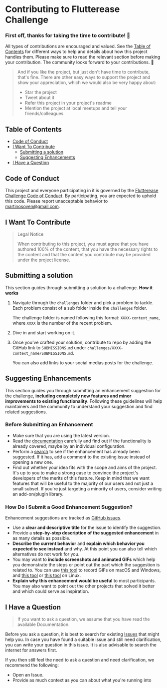 # Contributing to Flutterease Challenge

### First off, thanks for taking the time to contribute! 💙

All types of contributions are encouraged and valued. See the [Table of Contents](#table-of-contents) for different ways to help and details about how this project handles them. Please make sure to read the relevant section before making your contribution. The community looks forward to your contributions. 🎉

> And if you like the project, but just don't have time to contribute, that's fine. There are other easy ways to support the project and show your appreciation, which we would also be very happy about:
>
> - Star the project
> - Tweet about it
> - Refer this project in your project's readme
> - Mention the project at local meetups and tell your friends/colleagues

## Table of Contents

- [Code of Conduct](#code-of-conduct)
- [I Want To Contribute](#i-want-to-contribute)
    - [Submitting a solution](#submitting-a-solution)
    - [Suggesting Enhancements](#suggesting-enhancements)
- [I Have a Question](#i-have-a-question)

## Code of Conduct

This project and everyone participating in it is governed by the
[Flutterease Challenge Code of Conduct](https://github.com/martinoyovo/flutterease-challengeblob/master/CODE_OF_CONDUCT.md).
By participating, you are expected to uphold this code. Please report unacceptable behavior
to [martinosoyen@gmail.com](mailto:martinosoyen@gmail.com).

## I Want To Contribute

> Legal Notice
>
>
> When contributing to this project, you must agree that you have authored 100% of the content, that you have the necessary rights to the content and that the content you contribute may be provided under the project license.
>

## Submitting a solution

This section guides through submitting a solution to a challenge. **How it works**

1. Navigate through the `challenges` folder and pick a problem to tackle. Each problem consist of a sub folder inside the `challenges` folder.

   The challenge folder is named following this format: `XXXX-context_name`, where `XXXX` is the number of the recent problem.

2. Dive in and start working on it.
3. Once you've crafted your solution, contribute to repo by adding the GitHub link to `SUBMISSIONS.md` under `challenges/XXXX-context_name/SUBMISSIONS.md`.

   You can also add links to your social medias posts for the challenge.


## Suggesting Enhancements

This section guides you through submitting an enhancement suggestion for the challenge, **including completely new features and minor improvements to existing functionality**. Following these guidelines will help maintainers and the community to understand your suggestion and find related suggestions.

### Before Submitting an Enhancement

- Make sure that you are using the latest version.
- Read the [documentation]() carefully and find out if the functionality is already covered, maybe by an individual configuration.
- Perform a [search](https://github.com/martinoyovo/flutterease-challenge/issues) to see if the enhancement has already been suggested. If it has, add a comment to the existing issue instead of opening a new one.
- Find out whether your idea fits with the scope and aims of the project. It's up to you to make a strong case to convince the project's developers of the merits of this feature. Keep in mind that we want features that will be useful to the majority of our users and not just a small subset. If you're just targeting a minority of users, consider writing an add-on/plugin library.

### How Do I Submit a Good Enhancement Suggestion?

Enhancement suggestions are tracked as [GitHub issues](https://github.com/martinoyovo/flutterease-challenge/issues).

- Use a **clear and descriptive title** for the issue to identify the suggestion.
- Provide a **step-by-step description of the suggested enhancement** in as many details as possible.
- **Describe the current behavior** and **explain which behavior you expected to see instead** and why. At this point you can also tell which alternatives do not work for you.
- You may want to **include screenshots and animated GIFs** which help you demonstrate the steps or point out the part which the suggestion is related to. You can use [this tool](https://www.cockos.com/licecap/) to record GIFs on macOS and Windows, and [this tool](https://github.com/colinkeenan/silentcast) or [this tool](https://github.com/GNOME/byzanz) on Linux. <!-- this should only be included if the project has a GUI -->
- **Explain why this enhancement would be useful** to most participants. You may also want to point out the other projects that solved it better and which could serve as inspiration.

## I Have a Question

> If you want to ask a question, we assume that you have read the available Documentation.
>

Before you ask a question, it is best to search for existing [Issues](https://github.com/martinoyovo/flutterease-challenge/issues) that might help you. In case you have found a suitable issue and still need clarification, you can write your question in this issue. It is also advisable to search the internet for answers first.

If you then still feel the need to ask a question and need clarification, we recommend the following:

- Open an Issue.
- Provide as much context as you can about what you're running into